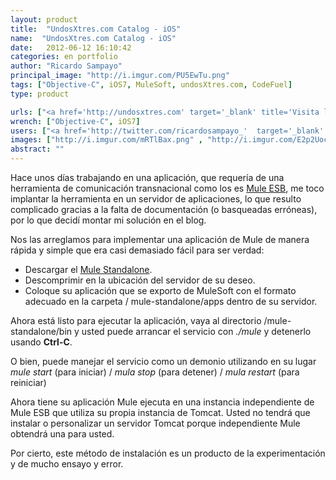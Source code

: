 ```yaml
---
layout: product
title:  "UndosXtres.com Catalog - iOS"
name:  "UndosXtres.com Catalog - iOS"
date:   2012-06-12 16:10:42
categories: en portfolio
author: "Ricardo Sampayo"
principal_image: "http://i.imgur.com/PU5EwTu.png"
tags: ["Objective-C", iOS7, MuleSoft, undosXtres.com, CodeFuel]
type: product

urls: ["<a href='http://undosxtres.com' target='_blank' title='Visita la página del cliente'>UndosXtres.com</a>", "<a href='http://www.codeFuel.me'  target='_blank' title='Visita la página del desarrollador'>CodeFuel</a>"]
wrench: ["Objective-C", iOS7]
users: ["<a href='http://twitter.com/ricardosampayo_'  target='_blank' title='Twitter de Ricardo Sampayo'>@RicardoSampayo_</a>","<a href='https://twitter.com/Enf_4eva'  target='_blank' title='Twitter de Jonathan Wiesel'>@enf_4eva</a>"]
images: ["http://i.imgur.com/mRTlBax.png" , "http://i.imgur.com/E2p2Uoc.png"]
abstract: ""
---
```


Hace unos días trabajando en una aplicación, que requería de una herramienta de comunicación transnacional como los es [Mule ESB](http://www.mulesoft.org/), me toco implantar la herramienta en un servidor de aplicaciones, lo que resulto complicado gracias a la falta de documentación (o basqueadas erróneas), por lo que decidí montar mi solución en el blog. 

Nos las arreglamos para implementar una aplicación de Mule de manera rápida y simple que era casi demasiado fácil para ser verdad:

* Descargar el [Mule Standalone](http://www.mulesoft.org/download-mule-esb-community-edition).
* Descomprimir en la ubicación del servidor de su deseo.
* Coloque su aplicación que se exporto de MuleSoft con el formato adecuado en la carpeta / mule-standalone/apps dentro de su servidor.


Ahora está listo para ejecutar la aplicación, vaya al directorio /mule-standalone/bin y usted puede arrancar el servicio con *./mule* y detenerlo usando **Ctrl-C**.

O bien, puede manejar el servicio como un demonio utilizando en su lugar *mule start* (para iniciar) / *mula stop* (para detener) / *mula restart* (para reiniciar)

Ahora tiene su aplicación Mule ejecuta en una instancia independiente de Mule ESB que utiliza su propia instancia de Tomcat. Usted no tendrá que instalar o personalizar un servidor Tomcat porque independiente Mule obtendrá una para usted.

Por cierto, este método de instalación es un producto de la experimentación y de mucho ensayo y error.
